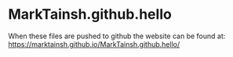 # MarkTainsh.github.hello

When these files are pushed to github the website can be found at: https://marktainsh.github.io/MarkTainsh.github.hello/
